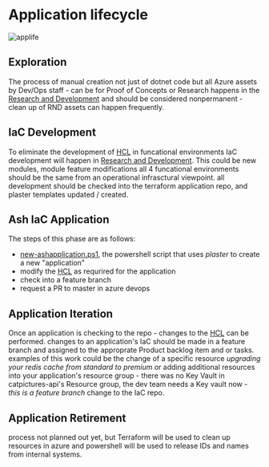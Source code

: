 # Application lifecycle

![applife](https://s3-us-west-1.amazonaws.com/donfouts.io/applife.png)

## Exploration

The process of manual creation not just of dotnet code but all Azure assets by Dev/Ops staff - can be for Proof of Concepts or Research
happens in the [Research and Development](rnd1.md) and should be considered nonpermanent - clean up of RND assets can happen frequently.

## IaC Development

To eliminate the development of [HCL](https://www.terraform.io/docs/configuration/syntax.html) in funcational environments IaC development will happen in [Research and Development](rnd1.md). This could be new modules, module feature modifications all 4 funcational environments should be the same from an operational infrasctural viewpoint.
all development should be checked into the terraform application repo, and plaster templates updated / created. 

## Ash IaC Application

The steps of this phase are as follows:

- [new-ashapplication.ps1](plaster.md), the powershell script that uses *plaster* to create a new "application"
- modify the [HCL](https://www.terraform.io/docs/configuration/syntax.html) as requrired for the application
- check into a feature branch
- request a PR to master in azure devops 

## Application Iteration

Once an application is checking to the repo - changes to the [HCL](https://www.terraform.io/docs/configuration/syntax.html) can be performed. 
changes to an application's IaC should be made in a feature branch and assigned to the approprate Product backlog item and or tasks. 
examples of this work could be the change of a specific resource *upgrading your redis cache from standard to premium* or adding additional resources into your application's resource group - there was no Key Vault in catpictures-api's Resource group, the dev team needs a Key vault now - *this is a feature branch* change to the IaC repo. 

## Application Retirement

process not planned out yet, but Terraform will be used to clean up resources in azure and powershell will be used to release IDs and names from internal systems. 